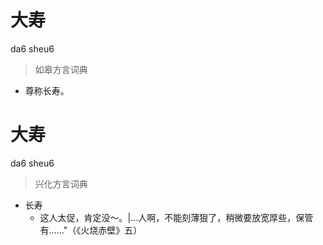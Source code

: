 # 大寿
da6 sheu6
> 如皋方言词典
- 尊称长寿。

# 大寿
da6 sheu6
> 兴化方言词典
- 长寿
  - 这人太促，肯定没～。|…人啊，不能刻薄狠了，稍微要放宽厚些，保管有……"（《火烧赤壁》五）
